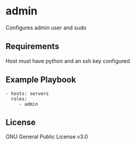 admin
=========

Configures admin user and sudo

Requirements
------------

Host must have python and an ssh key configured

Example Playbook
----------------

    - hosts: servers
      roles:
         - admin

License
-------

GNU General Public License v3.0

